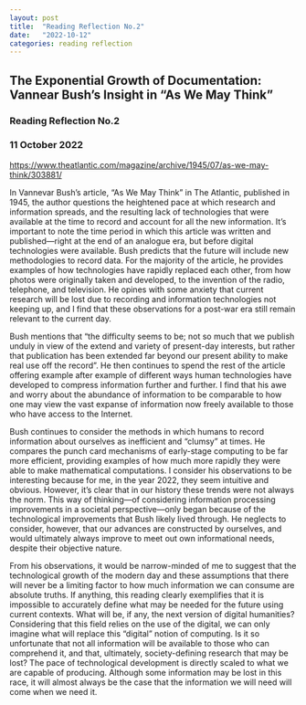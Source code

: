 ```yaml
---
layout: post
title:  "Reading Reflection No.2"
date:   "2022-10-12"
categories: reading reflection
---
```


## The Exponential Growth of Documentation: Vannear Bush’s Insight in “As We May Think”

### Reading Reflection No.2

### 11 October 2022

https://www.theatlantic.com/magazine/archive/1945/07/as-we-may-think/303881/

In Vannevar Bush’s article, “As We May Think” in The Atlantic, published in 1945, the author questions the heightened pace at which research and information spreads, and the resulting lack of technologies that were available at the time to record and account for all the new information. It’s important to note the time period in which this article was written and published—right at the end of an analogue era, but before digital technologies were available. Bush predicts that the future will include new methodologies to record data. For the majority of the article, he provides examples of how technologies have rapidly replaced each other, from how photos were originally taken and developed, to the invention of the radio, telephone, and television. He opines with some anxiety that current research will be lost due to recording and information technologies not keeping up, and I find that these observations for a post-war era still remain relevant to the current day. 

Bush mentions that “the difficulty seems to be; not so much that we publish unduly in view of the extend and variety of present-day interests, but rather that publication has been extended far beyond our present ability to make real use off the record”. He then continues to spend the rest of the article offering example after example of different ways human technologies have developed to compress information further and further. I find that his awe and worry about the abundance of information to be comparable to how one may view the vast expanse of information now freely available to those who have access to the Internet. 

Bush continues to consider the methods in which humans to record information about ourselves as inefficient and “clumsy” at times. He compares the punch card mechanisms of early-stage computing to be far more efficient, providing examples of how much more rapidly they were able to make mathematical computations. I consider his observations to be interesting because for me, in the year 2022, they seem intuitive and obvious. However, it’s clear that in our history these trends were not always the norm. This way of thinking—of considering information processing improvements in a societal perspective—only began because of the technological improvements that Bush likely lived through. He neglects to consider, however, that our advances are constructed by ourselves, and would ultimately always improve to meet out own informational needs, despite their objective nature. 

From his observations, it would be narrow-minded of me to suggest that the technological growth of the modern day and these assumptions that there will never be a limiting factor to how much information we can consume are absolute truths. If anything, this reading clearly exemplifies that it is impossible to accurately define what may be needed for the future using current contexts. What will be, if any, the next version of digital humanities? Considering that this field relies on the use of the digital, we can only imagine what will replace this “digital” notion of computing. Is it so unfortunate that not all information will be available to those who can comprehend it, and that, ultimately, society-defining research that may be lost? The pace of technological development is directly scaled to what we are capable of producing. Although some information may be lost in this race, it will almost always be the case that the information we will need will come when we need it. 





```python

```
